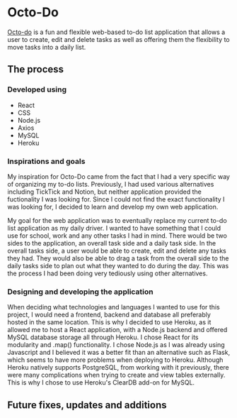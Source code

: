 # Octo-Do

[Octo-do](https://octo-do.herokuapp.com/) is a fun and flexible web-based to-do list application that allows a user to create, edit and delete tasks as well as offering them the flexibility to move tasks into a daily list. 

## The process
### Developed using
- React
- CSS
- Node.js
- Axios
- MySQL
- Heroku

### Inspirations and goals
My inspiration for Octo-Do came from the fact that I had a very specific way of organizing my to-do lists. Previously, I had used various alternatives including TickTick and Notion, but neither application provided the fuctionality I was looking for. Since I could not find the exact functionality I was looking for, I decided to learn and develop my own web application. 

My goal for the web application was to eventually replace my current to-do list application as my daily driver. I wanted to have something that I could use for school, work and any other tasks I had in mind. There would be two sides to the application, an overall task side and a daily task side. In the overall tasks side, a user would be able to create, edit and delete any tasks they had. They would also be able to drag a task from the overall side to the daily tasks side to plan out what they wanted to do during the day. This was the process I had been doing very tediously using other alternatives.

### Designing and developing the application
When deciding what technologies and languages I wanted to use for this project, I would need a frontend, backend and database all preferably hosted in the same location. This is why I decided to use Heroku, as it allowed me to host a React application, with a Node.js backend and offered MySQL database storage all through Heroku. I chose React for its modularity and .map() functionality. I chose Node.js as I was already using Javascript and I believed it was a better fit than an alternative such as Flask, which seems to have more problems when deploying to Heroku. Although Heroku natively supports PostgreSQL, from working with it previously, there were many complications when trying to create and view tables externally. This is why I chose to use Heroku's ClearDB add-on for MySQL.

## Future fixes, updates and additions
